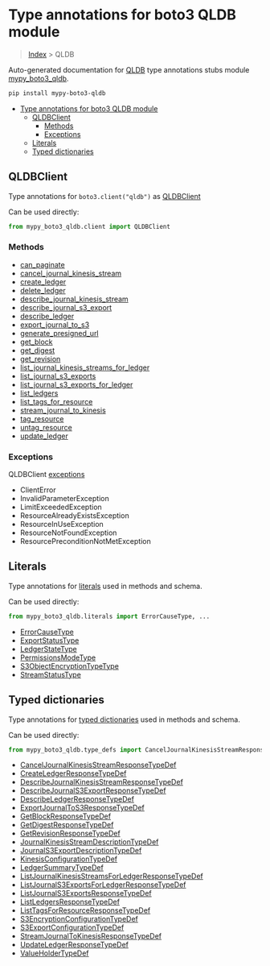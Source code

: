 # Type annotations for boto3 QLDB module

> [Index](..) > QLDB

Auto-generated documentation for
[QLDB](https://boto3.amazonaws.com/v1/documentation/api/1.17.77/reference/services/qldb.html#QLDB)
type annotations stubs module
[mypy_boto3_qldb](https://pypi.org/project/mypy-boto3-qldb/).

```bash
pip install mypy-boto3-qldb
```

- [Type annotations for boto3 QLDB module](#type-annotations-for-boto3-qldb-module)
  - [QLDBClient](#qldbclient)
    - [Methods](#methods)
    - [Exceptions](#exceptions)
  - [Literals](#literals)
  - [Typed dictionaries](#typed-dictionaries)

## QLDBClient

Type annotations for `boto3.client("qldb")` as [QLDBClient](./client.md)

Can be used directly:

```python
from mypy_boto3_qldb.client import QLDBClient
```

### Methods

- [can_paginate](./client.md#can_paginate)
- [cancel_journal_kinesis_stream](./client.md#cancel_journal_kinesis_stream)
- [create_ledger](./client.md#create_ledger)
- [delete_ledger](./client.md#delete_ledger)
- [describe_journal_kinesis_stream](./client.md#describe_journal_kinesis_stream)
- [describe_journal_s3_export](./client.md#describe_journal_s3_export)
- [describe_ledger](./client.md#describe_ledger)
- [export_journal_to_s3](./client.md#export_journal_to_s3)
- [generate_presigned_url](./client.md#generate_presigned_url)
- [get_block](./client.md#get_block)
- [get_digest](./client.md#get_digest)
- [get_revision](./client.md#get_revision)
- [list_journal_kinesis_streams_for_ledger](./client.md#list_journal_kinesis_streams_for_ledger)
- [list_journal_s3_exports](./client.md#list_journal_s3_exports)
- [list_journal_s3_exports_for_ledger](./client.md#list_journal_s3_exports_for_ledger)
- [list_ledgers](./client.md#list_ledgers)
- [list_tags_for_resource](./client.md#list_tags_for_resource)
- [stream_journal_to_kinesis](./client.md#stream_journal_to_kinesis)
- [tag_resource](./client.md#tag_resource)
- [untag_resource](./client.md#untag_resource)
- [update_ledger](./client.md#update_ledger)

### Exceptions

QLDBClient [exceptions](./client.md#exceptions)

- ClientError
- InvalidParameterException
- LimitExceededException
- ResourceAlreadyExistsException
- ResourceInUseException
- ResourceNotFoundException
- ResourcePreconditionNotMetException

## Literals

Type annotations for [literals](./literals.md) used in methods and schema.

Can be used directly:

```python
from mypy_boto3_qldb.literals import ErrorCauseType, ...
```

- [ErrorCauseType](./literals.md#errorcausetype)
- [ExportStatusType](./literals.md#exportstatustype)
- [LedgerStateType](./literals.md#ledgerstatetype)
- [PermissionsModeType](./literals.md#permissionsmodetype)
- [S3ObjectEncryptionTypeType](./literals.md#s3objectencryptiontypetype)
- [StreamStatusType](./literals.md#streamstatustype)

## Typed dictionaries

Type annotations for [typed dictionaries](./type_defs.md) used in methods and
schema.

Can be used directly:

```python
from mypy_boto3_qldb.type_defs import CancelJournalKinesisStreamResponseTypeDef, ...
```

- [CancelJournalKinesisStreamResponseTypeDef](./type_defs.md#canceljournalkinesisstreamresponsetypedef)
- [CreateLedgerResponseTypeDef](./type_defs.md#createledgerresponsetypedef)
- [DescribeJournalKinesisStreamResponseTypeDef](./type_defs.md#describejournalkinesisstreamresponsetypedef)
- [DescribeJournalS3ExportResponseTypeDef](./type_defs.md#describejournals3exportresponsetypedef)
- [DescribeLedgerResponseTypeDef](./type_defs.md#describeledgerresponsetypedef)
- [ExportJournalToS3ResponseTypeDef](./type_defs.md#exportjournaltos3responsetypedef)
- [GetBlockResponseTypeDef](./type_defs.md#getblockresponsetypedef)
- [GetDigestResponseTypeDef](./type_defs.md#getdigestresponsetypedef)
- [GetRevisionResponseTypeDef](./type_defs.md#getrevisionresponsetypedef)
- [JournalKinesisStreamDescriptionTypeDef](./type_defs.md#journalkinesisstreamdescriptiontypedef)
- [JournalS3ExportDescriptionTypeDef](./type_defs.md#journals3exportdescriptiontypedef)
- [KinesisConfigurationTypeDef](./type_defs.md#kinesisconfigurationtypedef)
- [LedgerSummaryTypeDef](./type_defs.md#ledgersummarytypedef)
- [ListJournalKinesisStreamsForLedgerResponseTypeDef](./type_defs.md#listjournalkinesisstreamsforledgerresponsetypedef)
- [ListJournalS3ExportsForLedgerResponseTypeDef](./type_defs.md#listjournals3exportsforledgerresponsetypedef)
- [ListJournalS3ExportsResponseTypeDef](./type_defs.md#listjournals3exportsresponsetypedef)
- [ListLedgersResponseTypeDef](./type_defs.md#listledgersresponsetypedef)
- [ListTagsForResourceResponseTypeDef](./type_defs.md#listtagsforresourceresponsetypedef)
- [S3EncryptionConfigurationTypeDef](./type_defs.md#s3encryptionconfigurationtypedef)
- [S3ExportConfigurationTypeDef](./type_defs.md#s3exportconfigurationtypedef)
- [StreamJournalToKinesisResponseTypeDef](./type_defs.md#streamjournaltokinesisresponsetypedef)
- [UpdateLedgerResponseTypeDef](./type_defs.md#updateledgerresponsetypedef)
- [ValueHolderTypeDef](./type_defs.md#valueholdertypedef)
